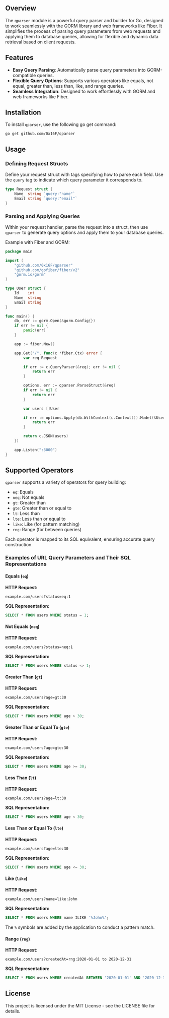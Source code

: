 ## Overview

The `qparser` module is a powerful query parser and builder for Go, designed to work seamlessly with the GORM library and web frameworks like Fiber. It simplifies the process of parsing query parameters from web requests and applying them to database queries, allowing for flexible and dynamic data retrieval based on client requests.

## Features

- **Easy Query Parsing**: Automatically parse query parameters into GORM-compatible queries.
- **Flexible Query Options**: Supports various operators like equals, not equal, greater than, less than, like, and range queries.
- **Seamless Integration**: Designed to work effortlessly with GORM and web frameworks like Fiber.

## Installation

To install `qparser`, use the following go get command:

```
go get github.com/0x16F/qparser
```

## Usage

### Defining Request Structs

Define your request struct with tags specifying how to parse each field. Use the `query` tag to indicate which query parameter it corresponds to.

```go
type Request struct {
	Name  string `query:"name"`
	Email string `query:"email"`
}
```

### Parsing and Applying Queries

Within your request handler, parse the request into a struct, then use `qparser` to generate query options and apply them to your database queries.

Example with Fiber and GORM:

```go
package main

import (
	"github.com/0x16F/qparser"
	"github.com/gofiber/fiber/v2"
	"gorm.io/gorm"
)

type User struct {
	Id    int
	Name  string
	Email string
}

func main() {
	db, err := gorm.Open(&gorm.Config{})
	if err != nil {
		panic(err)
	}

	app := fiber.New()

	app.Get("/", func(c *fiber.Ctx) error {
		var req Request

		if err := c.QueryParser(&req); err != nil {
			return err
		}

		options, err := qparser.ParseStruct(&req)
		if err != nil {
			return err
		}

		var users []User

		if err := options.Apply(db.WithContext(c.Context()).Model(&User{})).Find(&users).Error; err != nil {
			return err
		}

		return c.JSON(users)
	})

	app.Listen(":3000")
}
```

## Supported Operators

`qparser` supports a variety of operators for query building:

- `eq`: Equals
- `neq`: Not equals
- `gt`: Greater than
- `gte`: Greater than or equal to
- `lt`: Less than
- `lte`: Less than or equal to
- `like`: Like (for pattern matching)
- `rng`: Range (for between queries)

Each operator is mapped to its SQL equivalent, ensuring accurate query construction.

### Examples of URL Query Parameters and Their SQL Representations

#### Equals (`eq`)

**HTTP Request:**

```
example.com/users?status=eq:1
```

**SQL Representation:**

```sql
SELECT * FROM users WHERE status = 1;
```

#### Not Equals (`neq`)

**HTTP Request:**

```
example.com/users?status=neq:1
```

**SQL Representation:**

```sql
SELECT * FROM users WHERE status <> 1;
```

#### Greater Than (`gt`)

**HTTP Request:**

```
example.com/users?age=gt:30
```

**SQL Representation:**

```sql
SELECT * FROM users WHERE age > 30;
```

#### Greater Than or Equal To (`gte`)

**HTTP Request:**

```
example.com/users?age=gte:30
```

**SQL Representation:**

```sql
SELECT * FROM users WHERE age >= 30;
```

#### Less Than (`lt`)

**HTTP Request:**

```
example.com/users?age=lt:30
```

**SQL Representation:**

```sql
SELECT * FROM users WHERE age < 30;
```

#### Less Than or Equal To (`lte`)

**HTTP Request:**

```
example.com/users?age=lte:30
```

**SQL Representation:**

```sql
SELECT * FROM users WHERE age <= 30;
```

#### Like (`like`)

**HTTP Request:**

```
example.com/users?name=like:John
```

**SQL Representation:**

```sql
SELECT * FROM users WHERE name ILIKE '%John%';
```

The `%` symbols are added by the application to conduct a pattern match.

#### Range (`rng`)

**HTTP Request:**

```
example.com/users?createdAt=rng:2020-01-01 to 2020-12-31
```

**SQL Representation:**

```sql
SELECT * FROM users WHERE createdAt BETWEEN '2020-01-01' AND '2020-12-31';
```

## License

This project is licensed under the MIT License - see the LICENSE file for details.